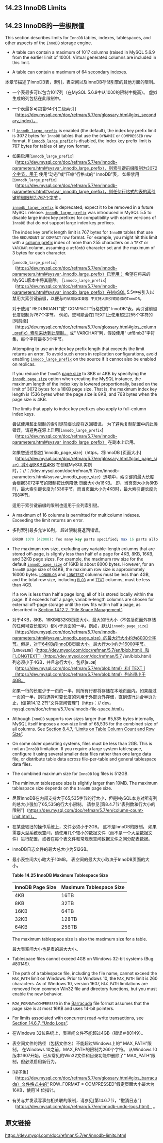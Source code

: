 ## 14.23 InnoDB Limits

## 14.23 InnoDB的一些极限值


This section describes limits for `InnoDB` tables, indexes, tablespaces, and other aspects of the `InnoDB` storage engine.

- A table can contain a maximum of 1017 columns (raised in MySQL 5.6.9 from the earlier limit of 1000). Virtual generated columns are included in this limit.

- A table can contain a maximum of 64 [secondary indexes](https://dev.mysql.com/doc/refman/5.7/en/glossary.html#glos_secondary_index).


本章节描述了InnoDB表，索引，表空间以及InnoDB存储引擎的其他方面的限制。

- 一个表最多可以包含1017列（在MySQL 5.6.9中从1000的限制中提高）。 虚拟生成的列包括在此限制中。

- 一个表最多可包含64个[二级索引]（https://dev.mysql.com/doc/refman/5.7/en/glossary.html#glos_secondary_index）。


- If [`innodb_large_prefix`](https://dev.mysql.com/doc/refman/5.7/en/innodb-parameters.html#sysvar_innodb_large_prefix) is enabled (the default), the index key prefix limit is 3072 bytes for `InnoDB` tables that use the `DYNAMIC` or `COMPRESSED` row format. If [`innodb_large_prefix`](https://dev.mysql.com/doc/refman/5.7/en/innodb-parameters.html#sysvar_innodb_large_prefix) is disabled, the index key prefix limit is 767 bytes for tables of any row format.

- 如果启用[`innodb_large_prefix`]（https://dev.mysql.com/doc/refman/5.7/en/innodb-parameters.html#sysvar_innodb_large_prefix），则索引键前缀限制为3072个字节，用于 使用“动态”或“压缩”行格式的“ InnoDB”表。 如果禁用[`innodb_large_prefix`]（https://dev.mysql.com/doc/refman/5.7/en/innodb-parameters.html#sysvar_innodb_large_prefix），则任何行格式的表的索引键前缀限制为767个字节 。

  [`innodb_large_prefix`](https://dev.mysql.com/doc/refman/5.7/en/innodb-parameters.html#sysvar_innodb_large_prefix) is deprecated; expect it to be removed in a future MySQL release. [`innodb_large_prefix`](https://dev.mysql.com/doc/refman/5.7/en/innodb-parameters.html#sysvar_innodb_large_prefix) was introduced in MySQL 5.5 to disable large index key prefixes for compatibility with earlier versions of `InnoDB` that do not support large index key prefixes.

  The index key prefix length limit is 767 bytes for `InnoDB` tables that use the `REDUNDANT` or `COMPACT` row format. For example, you might hit this limit with a [column prefix](https://dev.mysql.com/doc/refman/5.7/en/glossary.html#glos_column_prefix) index of more than 255 characters on a `TEXT` or `VARCHAR` column, assuming a `utf8mb3` character set and the maximum of 3 bytes for each character.

  [`innodb_large_prefix`]（https://dev.mysql.com/doc/refman/5.7/en/innodb-parameters.html#sysvar_innodb_large_prefix）已弃用； 希望在将来的MySQL版本中将其删除。 [`innodb_large_prefix`]（https://dev.mysql.com/doc/refman/5.7/en/innodb-parameters.html#sysvar_innodb_large_prefix）在MySQL 5.5中被引入以禁用大索引键前缀，以便与`的早期版本兼容 不支持大索引键前缀的InnoDB`。

  对于使用“ REDUNDANT”或“ COMPACT”行格式的“ InnoDB”表，索引键前缀长度限制为767个字节。 例如，您可能会在[TEXT]上使用超过255个字符的[列前缀]（https://dev.mysql.com/doc/refman/5.7/en/glossary.html#glos_column_prefix）索引来达到此限制。 或“ VARCHAR”列，假设使用“ utf8mb3”字符集，每个字符最多3个字节。

  Attempting to use an index key prefix length that exceeds the limit returns an error. To avoid such errors in replication configurations, avoid enabling [`innodb_large_prefix`](https://dev.mysql.com/doc/refman/5.7/en/innodb-parameters.html#sysvar_innodb_large_prefix) on the source if it cannot also be enabled on replicas.

  If you reduce the `InnoDB` [page size](https://dev.mysql.com/doc/refman/5.7/en/glossary.html#glos_page_size) to 8KB or 4KB by specifying the [`innodb_page_size`](https://dev.mysql.com/doc/refman/5.7/en/innodb-parameters.html#sysvar_innodb_page_size) option when creating the MySQL instance, the maximum length of the index key is lowered proportionally, based on the limit of 3072 bytes for a 16KB page size. That is, the maximum index key length is 1536 bytes when the page size is 8KB, and 768 bytes when the page size is 4KB.

  The limits that apply to index key prefixes also apply to full-column index keys.

  尝试使用超出限制的索引键前缀长度将返回错误。 为了避免复制配置中的此类错误，请避免在源上启用[`innodb_large_prefix`]（https://dev.mysql.com/doc/refman/5.7/en/innodb-parameters.html#sysvar_innodb_large_prefix） 在副本上启用。

  如果您通过指定[`innodb_page_size]（https，将InnoDB [页面大小]（https://dev.mysql.com/doc/refman/5.7/en/glossary.html#glos_page_size）减小到8KB或4KB 在创建MySQL实例时，：//：//dev.mysql.com/doc/refman/5.7/en/innodb-parameters.html#sysvar_innodb_page_size）选项中，索引键的最大长度会根据3072字节的限制按比例降低 页面大小为16KB。 即，当页面大小为8KB时，最大索引键长度为1536字节，而当页面大小为4KB时，最大索引键长度为768字节。

  适用于索引键前缀的限制也适用于全列索引键。

- A maximum of 16 columns is permitted for multicolumn indexes. Exceeding the limit returns an error.

- 多列索引最多允许16列。 超过限制将返回错误。

  ```sql
  ERROR 1070 (42000): Too many key parts specified; max 16 parts allowed
  ```

- The maximum row size, excluding any variable-length columns that are stored off-page, is slightly less than half of a page for 4KB, 8KB, 16KB, and 32KB page sizes. For example, the maximum row size for the default [`innodb_page_size`](https://dev.mysql.com/doc/refman/5.7/en/innodb-parameters.html#sysvar_innodb_page_size) of 16KB is about 8000 bytes. However, for an `InnoDB` page size of 64KB, the maximum row size is approximately 16000 bytes. [`LONGBLOB`](https://dev.mysql.com/doc/refman/5.7/en/blob.html) and [`LONGTEXT`](https://dev.mysql.com/doc/refman/5.7/en/blob.html) columns must be less than 4GB, and the total row size, including [`BLOB`](https://dev.mysql.com/doc/refman/5.7/en/blob.html) and [`TEXT`](https://dev.mysql.com/doc/refman/5.7/en/blob.html) columns, must be less than 4GB.

  If a row is less than half a page long, all of it is stored locally within the page. If it exceeds half a page, variable-length columns are chosen for external off-page storage until the row fits within half a page, as described in [Section 14.12.2, “File Space Management”](https://dev.mysql.com/doc/refman/5.7/en/innodb-file-space.html).

- 对于4KB，8KB，16KB和32KB页面大小，最大的行大小（不包括页面外存储的任何可变长度列）都小于页面的一半。例如，默认[`innodb_page_size`]（https://dev.mysql.com/doc/refman/5.7/en/innodb-parameters.html#sysvar_innodb_page_size）的最大行大小约为8000个字节。但是，对于64KB的InnoDB页面大小，最大行大小约为16000字节。 [`LONGBLOB`]（https://dev.mysql.com/doc/refman/5.7/en/blob.html）和[`LONGTEXT`]（https://dev.mysql.com/doc/refman/5.7 /en/blob.html）列必须小于4GB，并且总行大小，包括[`BLOB`]（https://dev.mysql.com/doc/refman/5.7/en/blob.html）和[`TEXT`]（https://dev.mysql.com/doc/refman/5.7/en/blob.html）列必须小于4GB。

  如果一行的长度少于一页的一半，则所有行都将存储在本地页面内。如果超过一页的一半，则将选择可变长度的列用于外部页外存储，直到该行适合半页为止，如[第14.12.2节“文件空间管理”]（https：// dev。 mysql.com/doc/refman/5.7/en/innodb-file-space.html）。

- Although `InnoDB` supports row sizes larger than 65,535 bytes internally, MySQL itself imposes a row-size limit of 65,535 for the combined size of all columns. See [Section 8.4.7, “Limits on Table Column Count and Row Size”](https://dev.mysql.com/doc/refman/5.7/en/column-count-limit.html).

- On some older operating systems, files must be less than 2GB. This is not an `InnoDB` limitation. If you require a large system tablespace, configure it using several smaller data files rather than one large data file, or distribute table data across file-per-table and general tablespace data files.

- The combined maximum size for `InnoDB` log files is 512GB.

- The minimum tablespace size is slightly larger than 10MB. The maximum tablespace size depends on the `InnoDB` page size.

- 尽管InnoDB在内部支持大于65,535字节的行大小，但是MySQL本身对所有列的总大小强加了65,535的行大小限制。 请参见[第8.4.7节“表列数和行大小的限制”]（https://dev.mysql.com/doc/refman/5.7/en/column-count-limit.html）。

- 在某些较旧的操作系统上，文件必须小于2GB。 这不是InnoDB的限制。 如果需要大型系统表空间，请使用几个较小的数据文件（而不是一个大型数据文件）进行配置，或者在每个表文件和常规表空间数据文件之间分配表数据。

- InnoDB日志文件的最大总大小为512GB。

- 最小表空间大小略大于10MB。 表空间的最大大小取决于InnoDB页面的大小。



  **Table 14.25 InnoDB Maximum Tablespace Size**

  | InnoDB Page Size | Maximum Tablespace Size |
  | :--------------- | :---------------------- |
  | 4KB              | 16TB                    |
  | 8KB              | 32TB                    |
  | 16KB             | 64TB                    |
  | 32KB             | 128TB                   |
  | 64KB             | 256TB                   |

  The maximum tablespace size is also the maximum size for a table.

  最大表空间大小也是表的最大大小。

- Tablespace files cannot exceed 4GB on Windows 32-bit systems (Bug #80149).

- The path of a tablespace file, including the file name, cannot exceed the `MAX_PATH` limit on Windows. Prior to Windows 10, the `MAX_PATH` limit is 260 characters. As of Windows 10, version 1607, `MAX_PATH` limitations are removed from common Win32 file and directory functions, but you must enable the new behavior.

- `ROW_FORMAT=COMPRESSED` in the [Barracuda](https://dev.mysql.com/doc/refman/5.7/en/glossary.html#glos_barracuda) file format assumes that the page size is at most 16KB and uses 14-bit pointers.

- For limits associated with concurrent read-write transactions, see [Section 14.6.7, “Undo Logs”](https://dev.mysql.com/doc/refman/5.7/en/innodb-undo-logs.html).

- 在Windows 32位系统上，表空间文件不能超过4GB（错误＃80149）。

- 表空间文件的路径（包括文件名）不能超过Windows上的“ MAX_PATH”限制。 在Windows 10之前，MAX_PATH的限制为260个字符。 从Windows 10版本1607开始，已从常见的Win32文件和目录功能中删除了“ MAX_PATH”限制，但必须启用新行为。

- [梭子鱼]（https://dev.mysql.com/doc/refman/5.7/en/glossary.html#glos_barracuda）文件格式中的“ ROW_FORMAT = COMPRESSED”假定页面大小最大为16KB，使用14 位指针。

- 有关与并发读写事务相关联的限制，请参见[第14.6.7节，“撤消日志”]（https://dev.mysql.com/doc/refman/5.7/en/innodb-undo-logs.html） 。


## 原文链接

https://dev.mysql.com/doc/refman/5.7/en/innodb-limits.html
